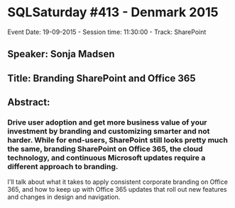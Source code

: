 # SQLSaturday #413 - Denmark 2015
Event Date: 19-09-2015 - Session time: 11:30:00 - Track: SharePoint
## Speaker: Sonja Madsen
## Title: Branding SharePoint and Office 365
## Abstract:
### Drive user adoption and get more business value of your investment by branding and customizing smarter and not harder. While for end-users, SharePoint still looks pretty much the same, branding SharePoint on Office 365, the cloud technology, and continuous Microsoft updates require a different approach to branding.
I'll talk about what it takes to apply consistent corporate branding on Office 365, and how to keep up with Office 365 updates that roll out new features and changes in design and navigation.
